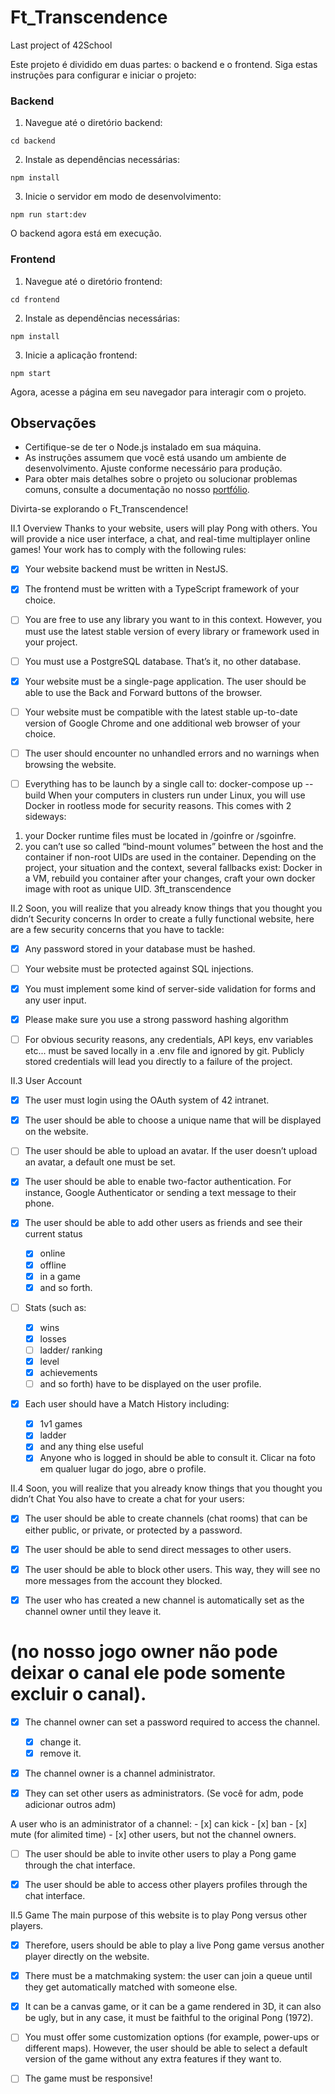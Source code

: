 # Ft_Transcendence
Last project of 42School

Este projeto é dividido em duas partes: o backend e o frontend. Siga estas instruções para configurar e iniciar o projeto:

### Backend

1. Navegue até o diretório backend:
```
cd backend
```
2. Instale as dependências necessárias:
```
npm install
```

3. Inicie o servidor em modo de desenvolvimento:
```
npm run start:dev
```

O backend agora está em execução.

### Frontend

1. Navegue até o diretório frontend:

```
cd frontend
```
2. Instale as dependências necessárias:

```
npm install
```
3. Inicie a aplicação frontend:

```
npm start
```

Agora, acesse a página em seu navegador para interagir com o projeto.

## Observações

- Certifique-se de ter o Node.js instalado em sua máquina.
- As instruções assumem que você está usando um ambiente de desenvolvimento. Ajuste conforme necessário para produção.
- Para obter mais detalhes sobre o projeto ou solucionar problemas comuns, consulte a documentação no nosso [portfólio](https://wallas-portfolio.netlify.app/).

Divirta-se explorando o Ft_Transcendence!










II.1
Overview
Thanks to your website, users will play Pong with others. You will provide a nice user
interface, a chat, and real-time multiplayer online games!
Your work has to comply with the following rules:

- [x] Your website backend must be written in NestJS.

- [x] The frontend must be written with a TypeScript framework of your choice.

- [ ] You are free to use any library you want to in this context. However, you must use
the latest stable version of every library or framework used in your project.

- [ ] You must use a PostgreSQL database. That’s it, no other database.

- [x] Your website must be a single-page application. The user should be able to use the
Back and Forward buttons of the browser.

- [ ] Your website must be compatible with the latest stable up-to-date version of
Google Chrome and one additional web browser of your choice.

- [ ] The user should encounter no unhandled errors and no warnings when browsing the
website.

- [ ] Everything has to be launch by a single call to: docker-compose up --build
When your computers in clusters run under Linux, you will use
Docker in rootless mode for security reasons. This comes with 2
sideways:
1) your Docker runtime files must be located in /goinfre or /sgoinfre.
2) you can’t use so called “bind-mount volumes”
between the host and the container if non-root UIDs are used in the
container. Depending on the project, your situation and the context,
several fallbacks exist: Docker in a VM, rebuild you container after
your changes, craft your own docker image with root as unique UID.
3ft_transcendence

II.2
Soon, you will realize that you already know things
that you thought you didn’t
Security concerns
In order to create a fully functional website, here are a few security concerns that you
have to tackle:

- [x] Any password stored in your database must be hashed.

- [ ] Your website must be protected against SQL injections.

- [x] You must implement some kind of server-side validation for forms and any user
input.

- [x] Please make sure you use a strong password hashing algorithm

- [ ] For obvious security reasons, any credentials, API keys, env
variables etc... must be saved locally in a .env file and ignored by
git. Publicly stored credentials will lead you directly to a failure
of the project.


II.3
User Account

- [x] The user must login using the OAuth system of 42 intranet.

- [x] The user should be able to choose a unique name that will be displayed on the
website.

- [ ] The user should be able to upload an avatar. If the user doesn’t upload an avatar,
a default one must be set.

- [x] The user should be able to enable two-factor authentication. For instance,
Google Authenticator or sending a text message to their phone.

- [x] The user should be able to add other users as friends and see their current status
	- [x] online
	- [x] offline
	- [x] in a game
	- [x] and so forth.

- [ ] Stats (such as:
	- [x] wins
	- [x] losses
	- [ ] ladder/ ranking
	- [x] level
	- [x] achievements
	- [ ] and so forth)
have to be displayed on the user profile.

- [x] Each user should have a Match History including:
	- [x] 1v1 games
	- [x] ladder
	- [x] and any thing else useful
	- [x] Anyone who is logged in should be able to consult it. Clicar na foto
	em qualuer lugar do jogo, abre o profile.

II.4
Soon, you will realize that you already know things
that you thought you didn’t
Chat
You also have to create a chat for your users:

- [x] The user should be able to create channels (chat rooms) that can be either public,
or private, or protected by a password.

- [x] The user should be able to send direct messages to other users.

- [x] The user should be able to block other users. This way, they will see no more
messages from the account they blocked.

- [x] The user who has created a new channel is automatically set as the channel owner
until they leave it. 
# (no nosso jogo owner não pode deixar o canal ele pode somente excluir o canal).

- [x]  The channel owner can set a password required to access the channel.
	- [x] change it.
	- [x] remove it.

- [x] The channel owner is a channel administrator.

- [x] They can set other users as administrators. (Se você for adm, pode adicionar outros adm)

A user who is an administrator of a channel:
	- [x] can kick
	- [x] ban
	- [x] mute
	(for alimited time)
	- [x] other users, but not the channel owners.

- [ ] The user should be able to invite other users to play a Pong game through the chat
interface.

- [x] The user should be able to access other players profiles through the chat interface.


II.5
Game
The main purpose of this website is to play Pong versus other players.

- [x] Therefore, users should be able to play a live Pong game versus another player
directly on the website.

- [x] There must be a matchmaking system: the user can join a queue until they get
automatically matched with someone else.

- [x] It can be a canvas game, or it can be a game rendered in 3D, it can also be ugly,
but in any case, it must be faithful to the original Pong (1972).

- [ ] You must offer some customization options (for example, power-ups or different
maps). However, the user should be able to select a default version of the game
without any extra features if they want to.

- [ ] The game must be responsive!
